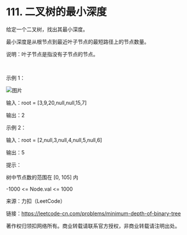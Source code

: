 # 111. 二叉树的最小深度
给定一个二叉树，找出其最小深度。

最小深度是从根节点到最近叶子节点的最短路径上的节点数量。

说明：叶子节点是指没有子节点的节点。

 

示例 1：

![图片](https://assets.leetcode.com/uploads/2020/10/12/ex_depth.jpg)

输入：root = [3,9,20,null,null,15,7]

输出：2

示例 2：

输入：root = [2,null,3,null,4,null,5,null,6]

输出：5
 

提示：

树中节点数的范围在 [0, 105] 内

-1000 <= Node.val <= 1000

来源：力扣（LeetCode）

链接：https://leetcode-cn.com/problems/minimum-depth-of-binary-tree

著作权归领扣网络所有。商业转载请联系官方授权，非商业转载请注明出处。